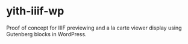 # yith-iiif-wp
Proof of concept for IIIF previewing and a la carte viewer display using Gutenberg blocks in WordPress.
